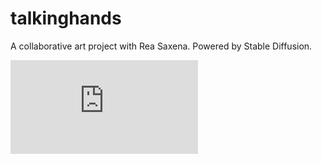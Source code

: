 # talkinghands
A collaborative art project with Rea Saxena. Powered by Stable Diffusion.

![alt text](https://github.com/jburzy/talkinghands/blob/main/talkinghands.py)

